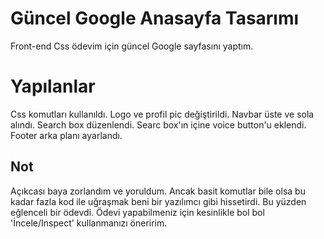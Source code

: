 # Güncel Google Anasayfa Tasarımı
Front-end Css ödevim için güncel Google sayfasını yaptım.
# Yapılanlar
Css komutları kullanıldı.
Logo ve profil pic değiştirildi.
Navbar üste ve sola alındı.
Search box düzenlendi.
Searc box'ın içine voice button'u eklendi.
Footer arka planı ayarlandı.
## Not
Açıkcası baya zorlandım ve yoruldum. Ancak basit komutlar bile olsa bu kadar fazla kod ile uğraşmak beni bir yazılımcı gibi hissetirdi. Bu yüzden eğlenceli bir ödevdi. Ödevi yapabilmeniz için kesinlikle bol bol 'İncele/Inspect' kullanmanızı öneririm.
